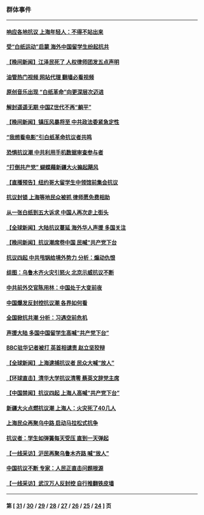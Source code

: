 ### 群体事件
---
#### [响应各地抗议 上海年轻人：不得不站出来](../../pages/ncid279/n13876261.md?12021245) 
#### [受“白纸运动”启蒙 海外中国留学生纷起抗共](../../pages/ncid279/n13876919.md?12021245) 
#### [【晚间新闻】江泽民死了 人权律师团发五点声明](../../pages/ncid279/n13876603.md?12021245) 
#### [油管热门视频 网站代理 翻墙必看视频](http://138.2.39.72:81/youtube.html?epic-marker?12021245)
#### [原创音乐出现 “白纸革命”向更深层次迈进](../../pages/ncid279/n13876509.md?12021245) 
#### [解封遥遥无期 中国Z世代不再“躺平”](../../pages/ncid279/n13876294.md?12021245) 
#### [【晚间新闻】镇压风暴将至 中共政法委紧急定性](../../pages/ncid279/n13875432.md?12021245) 
#### [“我想看电影”引白纸革命抗议者共鸣](../../pages/ncid279/n13875742.md?12021245) 
#### [恐惧抗议潮 中共利用手机数据审查参与者](../../pages/ncid279/n13875552.md?12021245) 
#### [“打倒共产党” 蝴蝶藉新疆大火搧起飓风](../../pages/ncid279/n13875241.md?12021245) 
#### [【直播预告】纽约哥大留学生中领馆前集会抗议](../../pages/ncid279/n13875540.md?12021245) 
#### [抗议封锁 上海等地民众被抓 律师愿免费相助](../../pages/ncid279/n13875401.md?12021245) 
#### [从一张白纸到五大诉求 中国人再次走上街头](../../pages/ncid279/n13874898.md?12021245) 
#### [【全球新闻】大陆抗议蔓延 海外华人声援 多国关注](../../pages/ncid279/n13874875.md?12021245) 
#### [【晚间新闻】抗议潮席卷中国 民喊“共产党下台](../../pages/ncid279/n13875348.md?12021245) 
#### [抗议四起 中共甩锅给境外势力 分析：煽动仇恨](../../pages/ncid279/n13875072.md?12021245) 
#### [组图：乌鲁木齐火灾引怒火 北京示威抗议不断](../../pages/ncid279/n13874830.md?12021245) 
#### [中共前外交官陈用林：中国处于大变前夜](../../pages/ncid279/n13874588.md?12021245) 
#### [中国爆发反封控抗议潮 各界如何看](../../pages/ncid279/n13874924.md?12021245) 
#### [全国掀抗共潮 分析：习遇空前危机](../../pages/ncid279/n13874792.md?12021245) 
#### [声援大陆 多国中国留学生高喊“共产党下台”](../../pages/ncid279/n13874793.md?12021245) 
#### [BBC驻华记者被打 英首相谴责 赵立坚狡辩](../../pages/ncid279/n13874710.md?12021245) 
#### [【全球新闻】上海逮捕抗议者 民众大喊“放人”](../../pages/ncid279/n13874573.md?12021245) 
#### [【环球直击】清华大学抗议清零 蔡英文辞党主席](../../pages/ncid279/n13874575.md?12021245) 
#### [【中国禁闻】抗议四起 上海人高喊“共产党下台”](../../pages/ncid279/n13874574.md?12021245) 
#### [新疆大火点燃抗议潮 上海人：火灾死了40几人](../../pages/ncid279/n13874541.md?12021245) 
#### [上海民众再聚乌中路 启动马拉松式抗争](../../pages/ncid279/n13874232.md?12021245) 
#### [抗议者：学生如弹簧每天受压 直到一天弹起](../../pages/ncid279/n13874234.md?12021245) 
#### [【一线采访】沪民再聚乌鲁木齐路 喊“放人”](../../pages/ncid279/n13874180.md?12021245) 
#### [中国抗议不断 专家：人民正直击问题根源](../../pages/ncid279/n13874135.md?12021245) 
#### [【一线采访】武汉万人反封控 自行推翻铁皮墙](../../pages/ncid279/n13874137.md?12021245) 

---
#### 第 [ [31](./31.md?12021245) / [30](./30.md?12021245) / [29](./29.md?12021245) / [28](./28.md?12021245) / [27](./27.md?12021245) / [26](./26.md?12021245) / [25](./25.md?12021245) / [24](./24.md?12021245) ] 页
